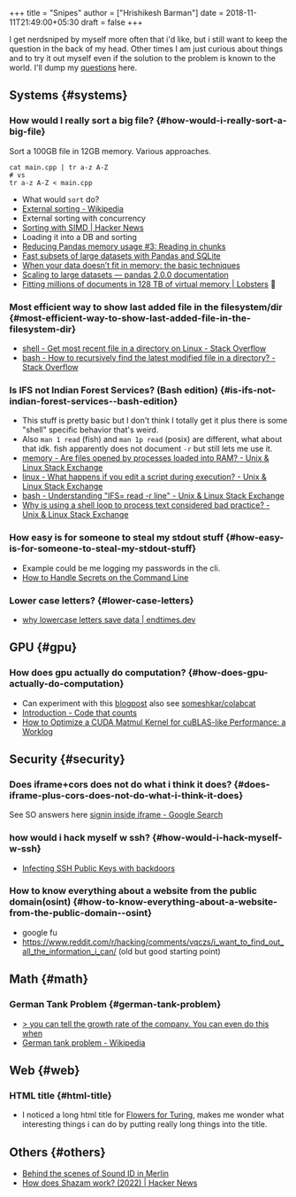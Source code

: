 +++
title = "Snipes"
author = ["Hrishikesh Barman"]
date = 2018-11-11T21:49:00+05:30
draft = false
+++

I get nerdsniped by myself more often that i'd like, but i still want to keep the question in the back of my head. Other times I am just curious about things and to try it out myself even if the solution to the problem is known to the world. I'll dump my [questions](https://gwern.net/question) here.


## Systems {#systems}


### How would I really sort a big file? {#how-would-i-really-sort-a-big-file}

Sort a 100GB file in 12GB memory. Various approaches.

```shell
cat main.cpp | tr a-z A-Z
# vs
tr a-z A-Z < main.cpp
```

-   What would `sort` do?
-   [External sorting - Wikipedia](https://en.wikipedia.org/wiki/External_sorting)
-   External sorting with concurrency
-   [Sorting with SIMD | Hacker News](https://news.ycombinator.com/item?id=34029603)
-   Loading it into a DB and sorting
-   [Reducing Pandas memory usage #3: Reading in chunks](https://pythonspeed.com/articles/chunking-pandas/)
-   [Fast subsets of large datasets with Pandas and SQLite](https://pythonspeed.com/articles/indexing-pandas-sqlite/)
-   [When your data doesn’t fit in memory: the basic techniques](https://pythonspeed.com/articles/data-doesnt-fit-in-memory/)
-   [Scaling to large datasets — pandas 2.0.0 documentation](https://pandas.pydata.org/docs/user_guide/scale.html)
-   [Fitting millions of documents in 128 TB of virtual memory | Lobsters](https://lobste.rs/s/3swdng/fitting_millions_documents_128_tb) 🌟


### Most efficient way to show last added file in the filesystem/dir {#most-efficient-way-to-show-last-added-file-in-the-filesystem-dir}

-   [shell - Get most recent file in a directory on Linux - Stack Overflow](https://stackoverflow.com/questions/1015678/get-most-recent-file-in-a-directory-on-linux)
-   [bash - How to recursively find the latest modified file in a directory? - Stack Overflow](https://stackoverflow.com/questions/4561895/how-to-recursively-find-the-latest-modified-file-in-a-directory)


### Is IFS not Indian Forest Services? (Bash edition) {#is-ifs-not-indian-forest-services--bash-edition}

-   This stuff is pretty basic but I don't think I totally get it plus there is some "shell" specific behavior that's weird.
-   Also `man 1 read` (fish) and `man 1p read` (posix) are different, what about that idk. fish apparently does not document `-r` but still lets me use it.
-   [memory - Are files opened by processes loaded into RAM? - Unix &amp; Linux Stack Exchange](https://unix.stackexchange.com/questions/367982/are-files-opened-by-processes-loaded-into-ram)
-   [linux - What happens if you edit a script during execution? - Unix &amp; Linux Stack Exchange](https://unix.stackexchange.com/questions/88487/what-happens-if-you-edit-a-script-during-execution)
-   [bash - Understanding "IFS= read -r line" - Unix &amp; Linux Stack Exchange](https://unix.stackexchange.com/questions/209123/understanding-ifs-read-r-line)
-   [Why is using a shell loop to process text considered bad practice? - Unix &amp; Linux Stack Exchange](https://unix.stackexchange.com/questions/169716/why-is-using-a-shell-loop-to-process-text-considered-bad-practice)


### How easy is for someone to steal my stdout stuff {#how-easy-is-for-someone-to-steal-my-stdout-stuff}

-   Example could be me logging my passwords in the cli.
-   [How to Handle Secrets on the Command Line](https://smallstep.com/blog/command-line-secrets/)


### Lower case letters? {#lower-case-letters}

-   [why lowercase letters save data | endtimes.dev](https://endtimes.dev/why-lowercase-letters-save-data/)


## GPU {#gpu}


### How does gpu actually do computation? {#how-does-gpu-actually-do-computation}

-   Can experiment with this [blogpost](http://www.goldsborough.me/c++/python/cuda/2017/09/10/20-32-46-exploring_k-means_in_python,_c++_and_cuda/) also see [someshkar/colabcat](https://github.com/someshkar/colabcat)
-   [Introduction - Code that counts](https://hadrieng2.github.io/code-that-counts/index.html)
-   [How to Optimize a CUDA Matmul Kernel for cuBLAS-like Performance: a Worklog](https://siboehm.com/articles/22/CUDA-MMM)


## Security {#security}


### Does iframe+cors does not do what i think it does? {#does-iframe-plus-cors-does-not-do-what-i-think-it-does}

See SO answers here [signin inside iframe - Google Search](https://www.google.com/search?q=signin+inside+iframe)


### how would i hack myself w ssh? {#how-would-i-hack-myself-w-ssh}

-   [Infecting SSH Public Keys with backdoors](https://blog.thc.org/infecting-ssh-public-keys-with-backdoors)


### How to know everything about a website from the public domain(osint) {#how-to-know-everything-about-a-website-from-the-public-domain--osint}

-   google fu
-   <https://www.reddit.com/r/hacking/comments/vqczs/i_want_to_find_out_all_the_information_i_can/> (old but good starting point)


## Math {#math}


### German Tank Problem {#german-tank-problem}

-   [&gt; you can tell the growth rate of the company. You can even do this when](https://news.ycombinator.com/item?id=38416912)
-   [German tank problem - Wikipedia](https://en.wikipedia.org/wiki/German_tank_problem)


## Web {#web}


### HTML title {#html-title}

-   I noticed a long html title for [Flowers for Turing](https://equalitytime.github.io/FlowersForTuring/), makes me wonder what interesting things i can do by putting really long things into the title.


## Others {#others}

-   [Behind the scenes of Sound ID in Merlin](https://news.ycombinator.com/item?id=38550737)
-   [How does Shazam work? (2022) | Hacker News](https://news.ycombinator.com/item?id=38531428)

